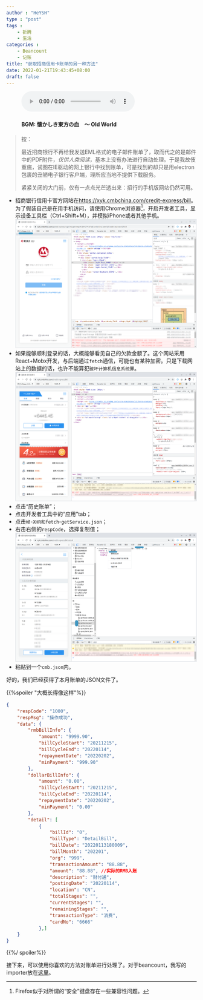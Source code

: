 ```yaml
---
author : "HeYSH"
type : "post"
tags :
    - 折腾
    - 生活
categories :
    - Beancount
    - 记账
title: "获取招商信用卡账单的另一种方法"
date: 2022-01-21T19:43:45+08:00
draft: false
---
```


<figure>
<audio controls preload="metadata">
<source src="th08_06.mp3" type="audio/mpeg">
</audio>
<figcaption><h4>BGM: 懐かしき東方の血　～ Old World</h4></figcaption>
</figure>

> 按：
> 
> 最近招商银行不再给我发送EML格式的电子邮件账单了，取而代之的是邮件中的PDF附件，*仅供人类阅读*，基本上没有办法进行自动处理。于是我故伎重施，试图在IE驱动的网上银行中找到账单，可是找到的却只是用electron包裹的丑陋电子银行客户端，理所应当地不提供下载服务。
>
> 紧紧关闭的大门前，仅有一点点光芒透出来：招行的手机版网站仍然可用。

- 招商银行信用卡官方网站在<https://xyk.cmbchina.com/credit-express/bill>。为了假装自己是在用手机访问，请使用Chrome浏览器[^1]，开启开发者工具，显示设备工具栏（Ctrl+Shift+M），并模拟iPhone或者其他手机。
![登录的状态](登录.png)
- 如果能够顺利登录的话，大概能够看见自己的欠款金额了。这个网站采用React+Mobx开发，与后端通过`fetch`通信，可能也有某种加密。只是下载网站上的数据的话，也许不能算犯`破坏计算机信息系统罪`。
![用户界面](用户界面.png)
- 点击“历史账单”；
- 点击开发者工具中的“应用”tab；
- 点击`帧`-`XHR和fetch`-`getService.json`；
- 右击右侧的`respCode`，选择复制值；
![保存](保存.png)
- 粘贴到一个`cmb.json`内。

好的，我们已经获得了本月账单的JSON文件了。

{{%spoiler "大概长得像这样"%}}
```json
{
    "respCode": "1000",
    "respMsg": "操作成功",
    "data": {
        "rmbBillInfo": {
            "amount": "9999.90",
            "billCycleStart": "20211215",
            "billCycleEnd": "20220114",
            "repaymentDate": "20220202",
            "minPayment": "999.90"
        },
        "dollarBillInfo": {
            "amount": "0.00",
            "billCycleStart": "20211215",
            "billCycleEnd": "20220114",
            "repaymentDate": "20220202",
            "minPayment": "0.00"
        },
        "detail": [
            {
                "billId": "0",
                "billType": "DetailBill",
                "billDate": "20220113180009",
                "billMonth": "202201",
                "org": "999",
                "transactionAmount": "88.88",
                "amount": "88.88", //实际的RMB入账
                "description": "财付通",
                "postingDate": "20220114",
                "location": "CN",
                "totalStages": "",
                "currentStages": "",
                "remainingStages": "",
                "transactionType": "消费",
                "cardNo": "6666"
            },]
    }
}
```
{{%/ spoiler%}}

接下来，可以使用你喜欢的方法对账单进行处理了。对于beancount，我写的importer放在[这里](https://github.com/heyeshuang/beancount-homemade-importers)。

[^1]:Firefox似乎对所谓的“安全”键盘存在一些兼容性问题。
